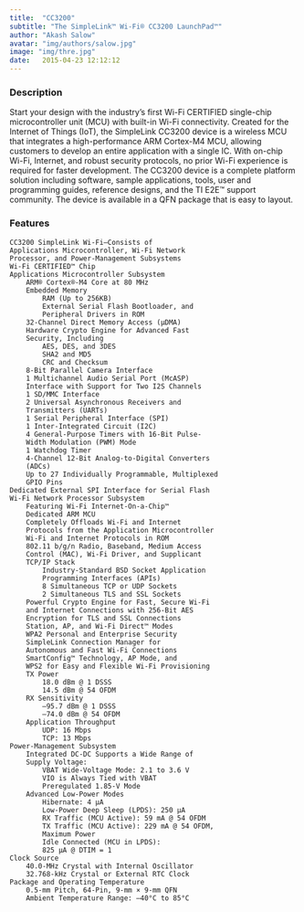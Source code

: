 ```yaml
---
title:  "CC3200"
subtitle: "The SimpleLink™ Wi-Fi® CC3200 LaunchPad™"
author: "Akash Salow"
avatar: "img/authors/salow.jpg"
image: "img/thre.jpg"
date:   2015-04-23 12:12:12
---
```


### Description
Start your design with the industry’s first Wi-Fi CERTIFIED single-chip microcontroller unit (MCU) with built-in Wi-Fi connectivity. Created for the Internet of Things (IoT), the SimpleLink CC3200 device is a wireless MCU that integrates a high-performance ARM Cortex-M4 MCU, allowing customers to develop an entire application with a single IC. With on-chip Wi-Fi, Internet, and robust security protocols, no prior Wi-Fi experience is required for faster development. The CC3200 device is a complete platform solution including software, sample applications, tools, user and programming guides, reference designs, and the TI E2E™ support community. The device is available in a QFN package that is easy to layout.

### Features
    CC3200 SimpleLink Wi-Fi—Consists of
    Applications Microcontroller, Wi-Fi Network
    Processor, and Power-Management Subsystems
    Wi-Fi CERTIFIED™ Chip
    Applications Microcontroller Subsystem
        ARM® Cortex®-M4 Core at 80 MHz
        Embedded Memory
            RAM (Up to 256KB)
            External Serial Flash Bootloader, and
            Peripheral Drivers in ROM
        32-Channel Direct Memory Access (µDMA)
        Hardware Crypto Engine for Advanced Fast
        Security, Including
            AES, DES, and 3DES
            SHA2 and MD5
            CRC and Checksum
        8-Bit Parallel Camera Interface
        1 Multichannel Audio Serial Port (McASP)
        Interface with Support for Two I2S Channels
        1 SD/MMC Interface
        2 Universal Asynchronous Receivers and
        Transmitters (UARTs)
        1 Serial Peripheral Interface (SPI)
        1 Inter-Integrated Circuit (I2C)
        4 General-Purpose Timers with 16-Bit Pulse-
        Width Modulation (PWM) Mode
        1 Watchdog Timer
        4-Channel 12-Bit Analog-to-Digital Converters
        (ADCs)
        Up to 27 Individually Programmable, Multiplexed
        GPIO Pins
    Dedicated External SPI Interface for Serial Flash
    Wi-Fi Network Processor Subsystem
        Featuring Wi-Fi Internet-On-a-Chip™
        Dedicated ARM MCU
        Completely Offloads Wi-Fi and Internet
        Protocols from the Application Microcontroller
        Wi-Fi and Internet Protocols in ROM
        802.11 b/g/n Radio, Baseband, Medium Access
        Control (MAC), Wi-Fi Driver, and Supplicant
        TCP/IP Stack
            Industry-Standard BSD Socket Application
            Programming Interfaces (APIs)
            8 Simultaneous TCP or UDP Sockets
            2 Simultaneous TLS and SSL Sockets
        Powerful Crypto Engine for Fast, Secure Wi-Fi
        and Internet Connections with 256-Bit AES
        Encryption for TLS and SSL Connections
        Station, AP, and Wi-Fi Direct™ Modes
        WPA2 Personal and Enterprise Security
        SimpleLink Connection Manager for
        Autonomous and Fast Wi-Fi Connections
        SmartConfig™ Technology, AP Mode, and
        WPS2 for Easy and Flexible Wi-Fi Provisioning
        TX Power
            18.0 dBm @ 1 DSSS
            14.5 dBm @ 54 OFDM
        RX Sensitivity
            –95.7 dBm @ 1 DSSS
            –74.0 dBm @ 54 OFDM
        Application Throughput
            UDP: 16 Mbps
            TCP: 13 Mbps
    Power-Management Subsystem
        Integrated DC-DC Supports a Wide Range of
        Supply Voltage:
            VBAT Wide-Voltage Mode: 2.1 to 3.6 V
            VIO is Always Tied with VBAT
            Preregulated 1.85-V Mode
        Advanced Low-Power Modes
            Hibernate: 4 µA
            Low-Power Deep Sleep (LPDS): 250 µA
            RX Traffic (MCU Active): 59 mA @ 54 OFDM
            TX Traffic (MCU Active): 229 mA @ 54 OFDM,
            Maximum Power
            Idle Connected (MCU in LPDS):
            825 µA @ DTIM = 1
    Clock Source
        40.0-MHz Crystal with Internal Oscillator
        32.768-kHz Crystal or External RTC Clock
    Package and Operating Temperature
        0.5-mm Pitch, 64-Pin, 9-mm × 9-mm QFN
        Ambient Temperature Range: –40°C to 85°C
